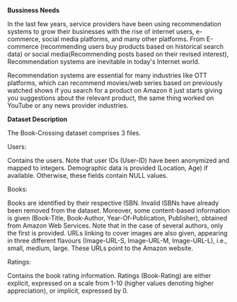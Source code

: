 
**Bussiness Needs**

In the last few years, service providers have been using recommendation systems to grow their businesses with the rise of internet users, e-commerce, social media platforms, and many other platforms. From E-commerce (recommending users buy products based on historical search data) or social media(Recommending posts based on their revised interest), Recommendation systems are inevitable in today's Internet world.

Recommendation systems are essential for many industries like OTT platforms, which can recommend movies/web series based on previously watched shows if you search for a product on Amazon it just starts giving you suggestions about the relevant product, the same thing worked on YouTube or any news provider industries.




**Dataset Description**

The Book-Crossing dataset comprises 3 files.

Users:

Contains the users. Note that user IDs (User-ID) have been anonymized and mapped to integers. Demographic data is provided (Location, Age) if available. Otherwise, these fields contain NULL values.

Books:

Books are identified by their respective ISBN. Invalid ISBNs have already been removed from the dataset. Moreover, some content-based information is given (Book-Title, Book-Author, Year-Of-Publication, Publisher), obtained from Amazon Web Services. Note that in the case of several authors, only the first is provided. URLs linking to cover images are also given, appearing in three different flavours (Image-URL-S, Image-URL-M, Image-URL-L), i.e., small, medium, large. These URLs point to the Amazon website.

Ratings:

Contains the book rating information. Ratings (Book-Rating) are either explicit, expressed on a scale from 1-10 (higher values denoting higher appreciation), or implicit, expressed by 0.
